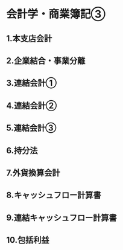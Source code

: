 # 会計学・商業簿記③
## 1.本支店会計
## 2.企業結合・事業分離
## 3.連結会計①
## 4.連結会計②
## 5.連結会計③
## 6.持分法
## 7.外貨換算会計
## 8.キャッシュフロー計算書
## 9.連結キャッシュフロー計算書
## 10.包括利益